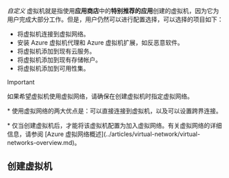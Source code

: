*自定义* 虚拟机就是指使用**应用商店**中的**特别推荐的应用**创建的虚拟机，因为它为用户完成大部分工作。但是，用户仍然可以进行配置选择，可以选择的项目如下：

* 将虚拟机连接到虚拟网络。
* 安装 Azure 虚拟机代理和 Azure 虚拟机扩展，如反恶意软件。
* 将虚拟机添加到现有云服务。
* 将虚拟机添加到现有存储帐户。
* 将虚拟机添加到可用性集。

> [!IMPORTANT]
>如果希望虚拟机使用虚拟网络，请确保在创建虚拟机时指定虚拟网络。
><p> * 使用虚拟网络的两大优点是：可以直接连接到虚拟机，以及可以设置跨界连接。
><p> * 仅当创建虚拟机后，才能将该虚拟机配置为加入虚拟网络。有关虚拟网络的详细信息，请参阅 [Azure 虚拟网络概述](../articles/virtual-network/virtual-networks-overview.md)。
>
>

## 创建虚拟机

<!---HONumber=Mooncake_0313_2017-->